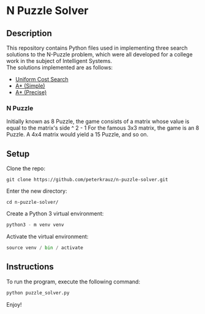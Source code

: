 # N Puzzle Solver

## Description

This repository contains Python files used in implementing three search solutions to the N-Puzzle problem, which were
all developed for a college work in the subject of Intelligent Systems. <br>
The solutions implemented are as follows:

- [Uniform Cost Search](solvers/uniform_cost_search.py)
- [A* (Simple)](solvers/a_star_simple_search.py)
- [A* (Precise)](solvers/a_star_precise_search.py)

### N Puzzle

Initially known as 8 Puzzle, the game consists of a matrix whose value is equal to the matrix's side ^ 2 - 1 For the
famous 3x3 matrix, the game is an 8 Puzzle. A 4x4 matrix would yield a 15 Puzzle, and so on.

## Setup

Clone the repo:

```shell
git clone https://github.com/peterkrauz/n-puzzle-solver.git
```

Enter the new directory:

```shell
cd n-puzzle-solver/
```

Create a Python 3 virtual environment:

```python
python3 - m venv venv
```

Activate the virtual environment:

```python
source venv / bin / activate
```

## Instructions

To run the program, execute the following command:

```python
python puzzle_solver.py
```

Enjoy!